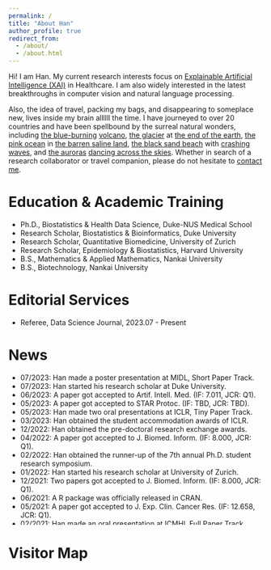 ```yaml
---
permalink: /
title: "About Han"
author_profile: true
redirect_from: 
  - /about/
  - /about.html
---
```


Hi! I am Han. My current research interests focus on [Explainable Artificial Intelligence (XAI)](https://en.wikipedia.org/wiki/Explainable_artificial_intelligence) in Healthcare. I am also widely interested in the latest breakthroughs in computer vision and natural language processing.

Also, the idea of travel, packing my bags, and disappearing to someplace new, lives inside my brain allllll the time. I have journeyed to over 20 countries and have been spellbound by the surreal natural wonders, including [the blue-burning]((/files/travel/blue_fire.jpg)) [volcano](/files/travel/volcano.jpg), [the glacier](/files/travel/glacier.jpg) at [the end of the earth](/files/travel/earth_end.jpg), [the pink ocean](/files/travel/pink_lake.jpg) in [the barren saline land](/files/travel/barren.jpg), [the black sand beach](/files/travel/black_beach.jpg) with [crashing waves](/files/travel/waves.jpg), and [the auroras](/files/travel/aurora.jpg) [dancing across the skies](/files/travel/aurora_dancing.jpg). Whether in search of a research collaborator or travel companion, please do not hesitate to <a href="mailto:yuan.han@u.duke.nus.edu">contact me</a>.

# Education & Academic Training
* Ph.D., Biostatistics & Health Data Science, Duke-NUS Medical School
* Research Scholar, Biostatistics & Bioinformatics, Duke University
* Research Scholar, Quantitative Biomedicine, University of Zurich
* Research Scholar, Epidemiology & Biostatistics, Harvard University
* B.S., Mathematics & Applied Mathematics, Nankai University
* B.S., Biotechnology, Nankai University

# Editorial Services
* Referee, Data Science Journal, 2023.07 - Present

# News
<ul style="width: auto; height: 300px; overflow: auto">
  <li>07/2023: Han made a poster presentation at MIDL, Short Paper Track.</li>
  <li>07/2023: Han started his research scholar at Duke University.</li>
  <li>06/2023: A paper got accepted to Artif. Intell. Med. (IF: 7.011, JCR: Q1).</li>
  <li>05/2023: A paper got accepted to STAR Protoc. (IF: TBD, JCR: TBD).</li>
  <li>05/2023: Han made two oral presentations at ICLR, Tiny Paper Track.</li>
  <li>03/2023: Han obtained the student accommodation awards of ICLR.</li>
  <li>12/2022: Han obtained the pre-doctoral research exchange awards.</li>
  <li>04/2022: A paper got accepted to J. Biomed. Inform. (IF: 8.000, JCR: Q1).</li>
  <li>02/2022: Han obtained the runner-up of the 7th annual Ph.D. student research symposium.</li>
  <li>01/2022: Han started his research scholar at University of Zurich.</li>
  <li>12/2021: Two papers got accepted to J. Biomed. Inform. (IF: 8.000, JCR: Q1).</li>
  <li>06/2021: A R package was officially released in CRAN.</li>
  <li>05/2021: A paper got accepted to J. Exp. Clin. Cancer Res. (IF: 12.658, JCR: Q1).</li>
  <li>02/2021: Han made an oral presentation at ICMHI, Full Paper Track.</li>
  <li>09/2020: A paper got accepted to Front. Oncol. (IF: 5.738, JCR: Q2).</li>
  <li>08/2020: Han started his Ph.D. study at Duke-NUS Medical School.</li>
  <li>06/2020: A paper got accepted to Int. J. Biostat. (IF: 1.829, JCR: Q2).</li>
  <li>07/2019: Han started his research scorlar at Harvard University.</li>
  <li>06/2019: Han obtained his double B.S. degrees with distinction.</li>
  <li>12/2018: Han obtained the 3rd prize of excellent undergraduate scholarship.</li>
  <li>12/2017: Han obtained the 1st prize of excellent undergraduate scholarship.</li>
  <li>08/2017: Han started his analyst internship at Founder Securities.</li>
  <li>12/2016: Han obtained the 1st prize of excellent undergraduate scholarship.</li>
  <li>08/2016: Han started his analyst internship at Bank of China.</li>
  <li>09/2015: Han started his undergraduate study at Nankai University.</li>
</ul>

# Visitor Map
<script type='text/javascript' id='clustrmaps' src='//cdn.clustrmaps.com/map_v2.js?cl=080808&w=800&t=tt&d=Fdoa_8lYghMRtvjcjmYyKs5Dgo1ULEX2F94UDV-wtrc&co=ffffff&cmo=3acc3a&cmn=ff5353&ct=808080'></script>